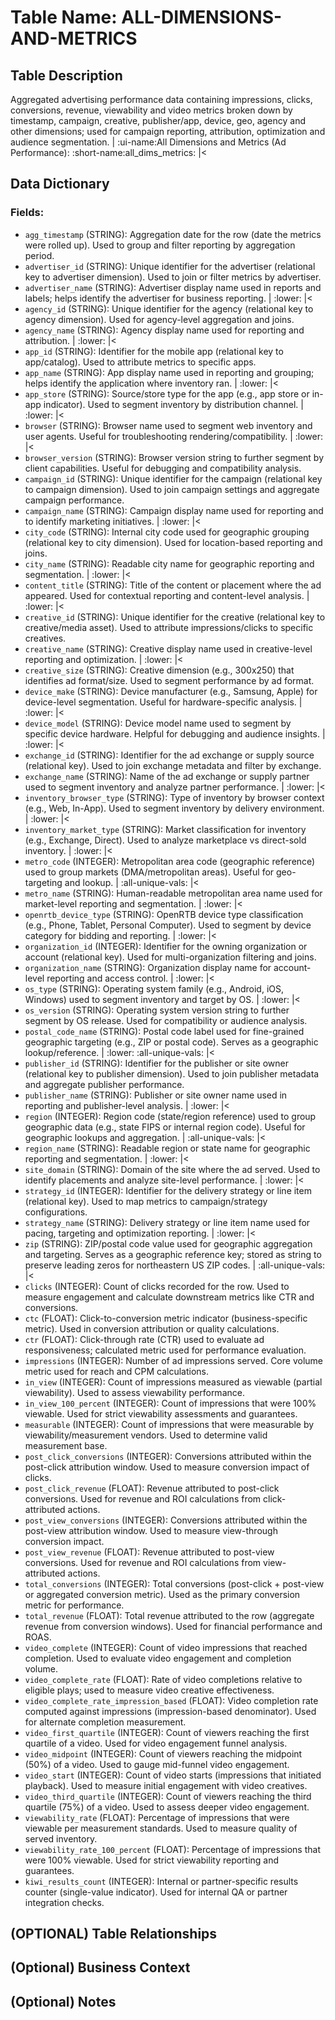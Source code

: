 # Table Name: ALL-DIMENSIONS-AND-METRICS

## Table Description
Aggregated advertising performance data containing impressions, clicks, conversions, revenue, viewability and video metrics broken down by timestamp, campaign, creative, publisher/app, device, geo, agency and other dimensions; used for campaign reporting, attribution, optimization and audience segmentation. | :ui-name:All Dimensions and Metrics (Ad Performance): :short-name:all_dims_metrics: |<

## Data Dictionary

### Fields:

- `agg_timestamp` (STRING): Aggregation date for the row (date the metrics were rolled up). Used to group and filter reporting by aggregation period.
- `advertiser_id` (STRING): Unique identifier for the advertiser (relational key to advertiser dimension). Used to join or filter metrics by advertiser.
- `advertiser_name` (STRING): Advertiser display name used in reports and labels; helps identify the advertiser for business reporting. | :lower: |<
- `agency_id` (STRING): Unique identifier for the agency (relational key to agency dimension). Used for agency-level aggregation and joins.
- `agency_name` (STRING): Agency display name used for reporting and attribution. | :lower: |<
- `app_id` (STRING): Identifier for the mobile app (relational key to app/catalog). Used to attribute metrics to specific apps.
- `app_name` (STRING): App display name used in reporting and grouping; helps identify the application where inventory ran. | :lower: |<
- `app_store` (STRING): Source/store type for the app (e.g., app store or in-app indicator). Used to segment inventory by distribution channel. | :lower: |<
- `browser` (STRING): Browser name used to segment web inventory and user agents. Useful for troubleshooting rendering/compatibility. | :lower: |<
- `browser_version` (STRING): Browser version string to further segment by client capabilities. Useful for debugging and compatibility analysis.
- `campaign_id` (STRING): Unique identifier for the campaign (relational key to campaign dimension). Used to join campaign settings and aggregate campaign performance.
- `campaign_name` (STRING): Campaign display name used for reporting and to identify marketing initiatives. | :lower: |<
- `city_code` (STRING): Internal city code used for geographic grouping (relational key to city dimension). Used for location-based reporting and joins.
- `city_name` (STRING): Readable city name for geographic reporting and segmentation. | :lower: |<
- `content_title` (STRING): Title of the content or placement where the ad appeared. Used for contextual reporting and content-level analysis. | :lower: |<
- `creative_id` (STRING): Unique identifier for the creative (relational key to creative/media asset). Used to attribute impressions/clicks to specific creatives.
- `creative_name` (STRING): Creative display name used in creative-level reporting and optimization. | :lower: |<
- `creative_size` (STRING): Creative dimension (e.g., 300x250) that identifies ad format/size. Used to segment performance by ad format.
- `device_make` (STRING): Device manufacturer (e.g., Samsung, Apple) for device-level segmentation. Useful for hardware-specific analysis. | :lower: |<
- `device_model` (STRING): Device model name used to segment by specific device hardware. Helpful for debugging and audience insights. | :lower: |<
- `exchange_id` (STRING): Identifier for the ad exchange or supply source (relational key). Used to join exchange metadata and filter by exchange.
- `exchange_name` (STRING): Name of the ad exchange or supply partner used to segment inventory and analyze partner performance. | :lower: |<
- `inventory_browser_type` (STRING): Type of inventory by browser context (e.g., Web, In-App). Used to segment inventory by delivery environment. | :lower: |<
- `inventory_market_type` (STRING): Market classification for inventory (e.g., Exchange, Direct). Used to analyze marketplace vs direct-sold inventory. | :lower: |<
- `metro_code` (INTEGER): Metropolitan area code (geographic reference) used to group markets (DMA/metropolitan areas). Useful for geo-targeting and lookup. | :all-unique-vals: |<
- `metro_name` (STRING): Human-readable metropolitan area name used for market-level reporting and segmentation. | :lower: |<
- `openrtb_device_type` (STRING): OpenRTB device type classification (e.g., Phone, Tablet, Personal Computer). Used to segment by device category for bidding and reporting. | :lower: |<
- `organization_id` (INTEGER): Identifier for the owning organization or account (relational key). Used for multi-organization filtering and joins.
- `organization_name` (STRING): Organization display name for account-level reporting and access control. | :lower: |<
- `os_type` (STRING): Operating system family (e.g., Android, iOS, Windows) used to segment inventory and target by OS. | :lower: |<
- `os_version` (STRING): Operating system version string to further segment by OS release. Used for compatibility or audience analysis.
- `postal_code_name` (STRING): Postal code label used for fine-grained geographic targeting (e.g., ZIP or postal code). Serves as a geographic lookup/reference. | :lower: :all-unique-vals: |<
- `publisher_id` (STRING): Identifier for the publisher or site owner (relational key to publisher dimension). Used to join publisher metadata and aggregate publisher performance.
- `publisher_name` (STRING): Publisher or site owner name used in reporting and publisher-level analysis. | :lower: |<
- `region` (INTEGER): Region code (state/region reference) used to group geographic data (e.g., state FIPS or internal region code). Useful for geographic lookups and aggregation. | :all-unique-vals: |<
- `region_name` (STRING): Readable region or state name for geographic reporting and segmentation. | :lower: |<
- `site_domain` (STRING): Domain of the site where the ad served. Used to identify placements and analyze site-level performance. | :lower: |<
- `strategy_id` (INTEGER): Identifier for the delivery strategy or line item (relational key). Used to map metrics to campaign/strategy configurations.
- `strategy_name` (STRING): Delivery strategy or line item name used for pacing, targeting and optimization reporting. | :lower: |<
- `zip` (STRING): ZIP/postal code value used for geographic aggregation and targeting. Serves as a geographic reference key; stored as string to preserve leading zeros for northeastern US ZIP codes. | :all-unique-vals: |<
- `clicks` (INTEGER): Count of clicks recorded for the row. Used to measure engagement and calculate downstream metrics like CTR and conversions.
- `ctc` (FLOAT): Click-to-conversion metric indicator (business-specific metric). Used in conversion attribution or quality calculations.
- `ctr` (FLOAT): Click-through rate (CTR) used to evaluate ad responsiveness; calculated metric used for performance evaluation.
- `impressions` (INTEGER): Number of ad impressions served. Core volume metric used for reach and CPM calculations.
- `in_view` (INTEGER): Count of impressions measured as viewable (partial viewability). Used to assess viewability performance.
- `in_view_100_percent` (INTEGER): Count of impressions that were 100% viewable. Used for strict viewability assessments and guarantees.
- `measurable` (INTEGER): Count of impressions that were measurable by viewability/measurement vendors. Used to determine valid measurement base.
- `post_click_conversions` (INTEGER): Conversions attributed within the post-click attribution window. Used to measure conversion impact of clicks.
- `post_click_revenue` (FLOAT): Revenue attributed to post-click conversions. Used for revenue and ROI calculations from click-attributed actions.
- `post_view_conversions` (INTEGER): Conversions attributed within the post-view attribution window. Used to measure view-through conversion impact.
- `post_view_revenue` (FLOAT): Revenue attributed to post-view conversions. Used for revenue and ROI calculations from view-attributed actions.
- `total_conversions` (INTEGER): Total conversions (post-click + post-view or aggregated conversion metric). Used as the primary conversion metric for performance.
- `total_revenue` (FLOAT): Total revenue attributed to the row (aggregate revenue from conversion windows). Used for financial performance and ROAS.
- `video_complete` (INTEGER): Count of video impressions that reached completion. Used to evaluate video engagement and completion volume.
- `video_complete_rate` (FLOAT): Rate of video completions relative to eligible plays; used to measure video creative effectiveness.
- `video_complete_rate_impression_based` (FLOAT): Video completion rate computed against impressions (impression-based denominator). Used for alternate completion measurement.
- `video_first_quartile` (INTEGER): Count of viewers reaching the first quartile of a video. Used for video engagement funnel analysis.
- `video_midpoint` (INTEGER): Count of viewers reaching the midpoint (50%) of a video. Used to gauge mid-funnel video engagement.
- `video_start` (INTEGER): Count of video starts (impressions that initiated playback). Used to measure initial engagement with video creatives.
- `video_third_quartile` (INTEGER): Count of viewers reaching the third quartile (75%) of a video. Used to assess deeper video engagement.
- `viewability_rate` (FLOAT): Percentage of impressions that were viewable per measurement standards. Used to measure quality of served inventory.
- `viewability_rate_100_percent` (FLOAT): Percentage of impressions that were 100% viewable. Used for strict viewability reporting and guarantees.
- `kiwi_results_count` (INTEGER): Internal or partner-specific results counter (single-value indicator). Used for internal QA or partner integration checks.

## (OPTIONAL) Table Relationships

## (Optional) Business Context

## (Optional) Notes


